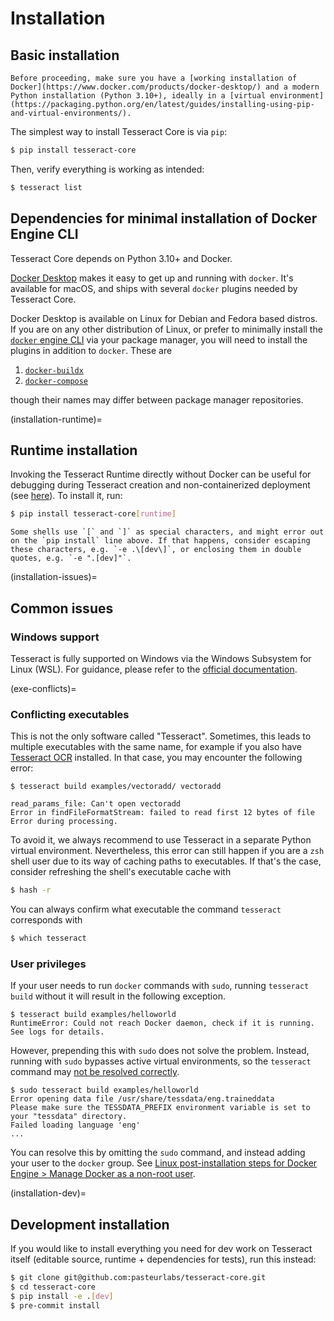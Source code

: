# Installation

## Basic installation

```{note}
Before proceeding, make sure you have a [working installation of Docker](https://www.docker.com/products/docker-desktop/) and a modern Python installation (Python 3.10+), ideally in a [virtual environment](https://packaging.python.org/en/latest/guides/installing-using-pip-and-virtual-environments/).
```

The simplest way to install Tesseract Core is via `pip`:

```bash
$ pip install tesseract-core
```

Then, verify everything is working as intended:

```bash
$ tesseract list
```

## Dependencies for minimal installation of Docker Engine CLI

Tesseract Core depends on Python 3.10+ and Docker.

[Docker Desktop](https://www.docker.com/products/docker-desktop/) makes it easy to get up and running with `docker`.
It's available for macOS, and ships with several `docker` plugins needed by Tesseract Core.

Docker Desktop is available on Linux for Debian and Fedora based distros.
If you are on any other distribution of Linux, or prefer to minimally install the [`docker` engine CLI](https://docs.docker.com/engine/install/) via your package manager, you will need to install the plugins in addition to `docker`.
These are

1. [`docker-buildx`](https://github.com/docker/buildx)
2. [`docker-compose`](https://github.com/docker/compose)

though their names may differ between package manager repositories.


(installation-runtime)=
## Runtime installation

Invoking the Tesseract Runtime directly without Docker can be useful for debugging during Tesseract creation and non-containerized deployment (see [here](#tr-without-docker)). To install it, run:

```bash
$ pip install tesseract-core[runtime]
```

```{warning}
Some shells use `[` and `]` as special characters, and might error out on the `pip install` line above. If that happens, consider escaping these characters, e.g. `-e .\[dev\]`, or enclosing them in double quotes, e.g. `-e ".[dev]"`.
```

(installation-issues)=
## Common issues

### Windows support

Tesseract is fully supported on Windows via the Windows Subsystem for Linux (WSL). For guidance, please refer to the [official documentation](https://docs.microsoft.com/en-us/windows/wsl/).

(exe-conflicts)=
### Conflicting executables

This is not the only software called "Tesseract". Sometimes, this leads to multiple executables with the same name, for example if you also have [Tesseract OCR](https://github.com/tesseract-ocr/tesseract) installed. In that case, you may encounter the following error:

```
$ tesseract build examples/vectoradd/ vectoradd

read_params_file: Can't open vectoradd
Error in findFileFormatStream: failed to read first 12 bytes of file
Error during processing.
```

To avoid it, we always recommend to use Tesseract in a separate Python virtual environment. Nevertheless, this error can still happen if you are a `zsh` shell user due to its way of caching paths to executables. If that's the case, consider refreshing the shell's executable cache with

```bash
$ hash -r
```

You can always confirm what executable the command `tesseract` corresponds with

```bash
$ which tesseract
```

### User privileges

If your user needs to run `docker` commands with `sudo`, running `tesseract build` without it will result in the following exception.

```
$ tesseract build examples/helloworld
RuntimeError: Could not reach Docker daemon, check if it is running. See logs for details.
```

However, prepending this with `sudo` does not solve the problem.
Instead, running with `sudo` bypasses active virtual environments, so the `tesseract` command may [not be resolved correctly](exe-conflicts).

```
$ sudo tesseract build examples/helloworld
Error opening data file /usr/share/tessdata/eng.traineddata
Please make sure the TESSDATA_PREFIX environment variable is set to your "tessdata" directory.
Failed loading language 'eng'
...
```

You can resolve this by omitting the `sudo` command, and instead adding your user to the `docker` group.
See [Linux post-installation steps for Docker Engine > Manage Docker as a non-root user](https://docs.docker.com/engine/install/linux-postinstall/#manage-docker-as-a-non-root-user).

(installation-dev)=
## Development installation

If you would like to install everything you need for dev work on Tesseract itself (editable source, runtime + dependencies for tests), run this instead:

```bash
$ git clone git@github.com:pasteurlabs/tesseract-core.git
$ cd tesseract-core
$ pip install -e .[dev]
$ pre-commit install
```
